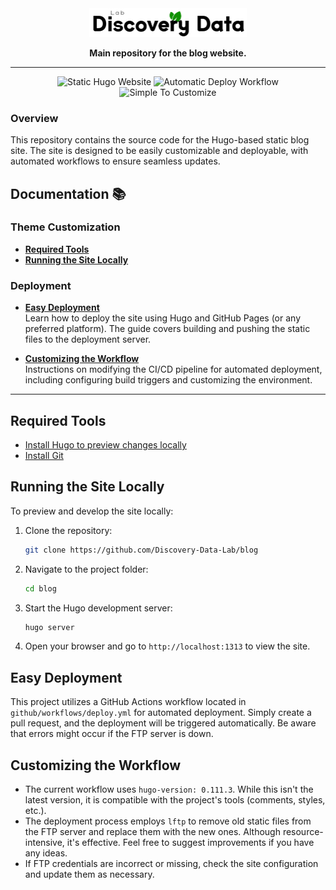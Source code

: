 <div align="center">
  <img src="static/img/logo.png" alt="DiscoveryDataLab" style="width: 50%;">

  <p align="center">
    <strong>Main repository for the blog website.</strong>
  </p>

<hr>

![Static Hugo Website](https://img.shields.io/badge/%27Static%20Hugo%20Website%27%20-20B2AA?style=for-the-badge)
![Automatic Deploy Workflow](https://img.shields.io/badge/%27Automatic%20Deploy%20Workflow%27%20-20B2AA?style=for-the-badge)
![Simple To Customize](https://img.shields.io/badge/%27Simple%20To%20Customize%27%20-20B2AA?style=for-the-badge)

</div>

### Overview

This repository contains the source code for the Hugo-based static blog site. The site is designed to be easily customizable and deployable, with automated workflows to ensure seamless updates.

## Documentation 📚

### Theme Customization

- **[Required Tools](#required-tools)**
- **[Running the Site Locally](#running-the-site-locally)**

### Deployment

- **[Easy Deployment](#easy-deployment)**  
   Learn how to deploy the site using Hugo and GitHub Pages (or any preferred platform). The guide covers building and pushing the static files to the deployment server.

- **[Customizing the Workflow](#customizing-the-workflow)**  
   Instructions on modifying the CI/CD pipeline for automated deployment, including configuring build triggers and customizing the environment.

---

## Required Tools

- [Install Hugo to preview changes locally](https://gohugo.io/getting-started/installing/)
- [Install Git](https://git-scm.com/book/en/v2/Getting-Started-Installing-Git)

## Running the Site Locally

To preview and develop the site locally:

1. Clone the repository:
   ```bash
   git clone https://github.com/Discovery-Data-Lab/blog
   ```

2. Navigate to the project folder:
   ```bash
   cd blog
   ```

3. Start the Hugo development server:
   ```bash
   hugo server
   ```

4. Open your browser and go to `http://localhost:1313` to view the site.

## Easy Deployment

This project utilizes a GitHub Actions workflow located in `github/workflows/deploy.yml` for automated deployment. Simply create a pull request, and the deployment will be triggered automatically. Be aware that errors might occur if the FTP server is down.

## Customizing the Workflow

- The current workflow uses `hugo-version: 0.111.3`. While this isn't the latest version, it is compatible with the project's tools (comments, styles, etc.).
- The deployment process employs `lftp` to remove old static files from the FTP server and replace them with the new ones. Although resource-intensive, it's effective. Feel free to suggest improvements if you have any ideas.
- If FTP credentials are incorrect or missing, check the site configuration and update them as necessary.